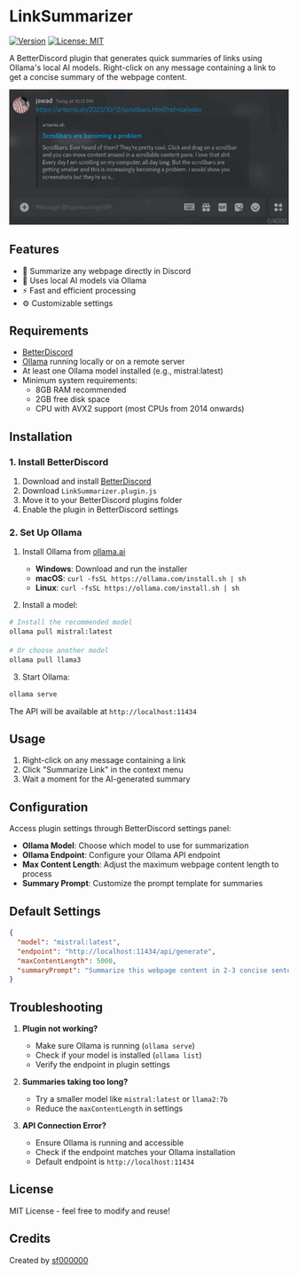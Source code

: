 # LinkSummarizer

[![Version](https://img.shields.io/badge/version-1.0.0-blue.svg)](https://github.com/sf000000/discord-plugins)
[![License: MIT](https://img.shields.io/badge/License-MIT-yellow.svg)](https://opensource.org/licenses/MIT)

A BetterDiscord plugin that generates quick summaries of links using Ollama's local AI models. Right-click on any message containing a link to get a concise summary of the webpage content.

![Demo](assets/demo.gif)

## Features

- 🔗 Summarize any webpage directly in Discord
- 🤖 Uses local AI models via Ollama
- ⚡ Fast and efficient processing
- ⚙️ Customizable settings

## Requirements

- [BetterDiscord](https://betterdiscord.app/)
- [Ollama](https://ollama.ai/) running locally or on a remote server
- At least one Ollama model installed (e.g., mistral:latest)
- Minimum system requirements:
  - 8GB RAM recommended
  - 2GB free disk space
  - CPU with AVX2 support (most CPUs from 2014 onwards)

## Installation

### 1. Install BetterDiscord

1. Download and install [BetterDiscord](https://betterdiscord.app/)
2. Download `LinkSummarizer.plugin.js`
3. Move it to your BetterDiscord plugins folder
4. Enable the plugin in BetterDiscord settings

### 2. Set Up Ollama

1. Install Ollama from [ollama.ai](https://ollama.ai/)

   - **Windows**: Download and run the installer
   - **macOS**: `curl -fsSL https://ollama.com/install.sh | sh`
   - **Linux**: `curl -fsSL https://ollama.com/install.sh | sh`

2. Install a model:

```bash
# Install the recommended model
ollama pull mistral:latest

# Or choose another model
ollama pull llama3
```

3. Start Ollama:

```bash
ollama serve
```

The API will be available at `http://localhost:11434`

## Usage

1. Right-click on any message containing a link
2. Click "Summarize Link" in the context menu
3. Wait a moment for the AI-generated summary

## Configuration

Access plugin settings through BetterDiscord settings panel:

- **Ollama Model**: Choose which model to use for summarization
- **Ollama Endpoint**: Configure your Ollama API endpoint
- **Max Content Length**: Adjust the maximum webpage content length to process
- **Summary Prompt**: Customize the prompt template for summaries

## Default Settings

```json
{
  "model": "mistral:latest",
  "endpoint": "http://localhost:11434/api/generate",
  "maxContentLength": 5000,
  "summaryPrompt": "Summarize this webpage content in 2-3 concise sentences..."
}
```

## Troubleshooting

1. **Plugin not working?**

   - Make sure Ollama is running (`ollama serve`)
   - Check if your model is installed (`ollama list`)
   - Verify the endpoint in plugin settings

2. **Summaries taking too long?**

   - Try a smaller model like `mistral:latest` or `llama2:7b`
   - Reduce the `maxContentLength` in settings

3. **API Connection Error?**
   - Ensure Ollama is running and accessible
   - Check if the endpoint matches your Ollama installation
   - Default endpoint is `http://localhost:11434`

## License

MIT License - feel free to modify and reuse!

## Credits

Created by [sf000000](https://github.com/sf000000)
